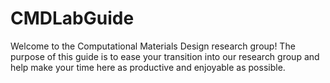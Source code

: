 # CMDLabGuide
Welcome to the Computational Materials Design research group! The purpose of this guide is to ease your transition into our research group and help make your time here as productive and enjoyable as possible.

